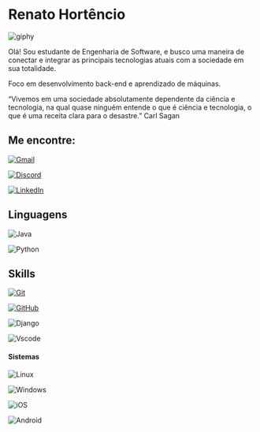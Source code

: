 # Renato Hortêncio

![giphy](https://github.com/RenatoHort/RenatoHort/assets/166071583/0a0449f8-729f-4a8b-9031-76730e719e78)

Olá! Sou estudante de Engenharia de Software, e busco uma maneira de conectar e integrar as principais tecnologias atuais com a sociedade em sua totalidade.

Foco em desenvolvimento back-end e aprendizado de máquinas.

 “Vivemos em uma sociedade absolutamente dependente da ciência e tecnologia, na qual quase ninguém entende o que é ciência e tecnologia, o que é uma receita clara para o desastre.” Carl Sagan



## Me encontre:


[![Gmail](https://img.shields.io/badge/Email-333?style=for-the-badge&logo=gmail&logoColor=red)](mailto:renatohort01@gmail.com)

[![Discord](https://img.shields.io/badge/Discord-333?style=for-the-badge&logo=discord&logoColor=0)](https://discord.com/channels/@outg361/)

[![LinkedIn](https://img.shields.io/badge/-LinkedIn-333?style=for-the-badge&logo=linkedin&logoColor=30A3DC)](https://www.linkedin.com/in/renato-hortêncio)


## Linguagens

![Java](https://img.shields.io/badge/java-333.svg?style=for-the-badge&logo=openjdk&logoColor=red)

![Python](https://img.shields.io/badge/python-333?style=for-the-badge&logo=python&logoColor=ffdd54)

## Skills
[![Git](https://img.shields.io/badge/Git-333?style=for-the-badge&logo=git&logoColor=E94D5F)]()

[![GitHub](https://img.shields.io/badge/GitHub-333?style=for-the-badge&logo=github&logoColor=30A3DC)]()

![Django](https://img.shields.io/badge/django-333.svg?style=for-the-badge&logo=django&logoColor=darkgreen)

![Vscode](https://img.shields.io/badge/Vscode-333?style=for-the-badge&logo=visual-studio-code&logoColor=blue)

#### Sistemas

![Linux](https://img.shields.io/badge/Linux-333?style=for-the-badge&logo=linux&logoColor=black)

![Windows](https://img.shields.io/badge/Windows-333?style=for-the-badge&logo=windows&logoColor=2CA5E0)

![iOS](https://img.shields.io/badge/iOS-333?style=for-the-badge&logo=ios&logoColor=black)

![Android](https://img.shields.io/badge/Android-333?style=for-the-badge&logo=android&logoColor=grteen)